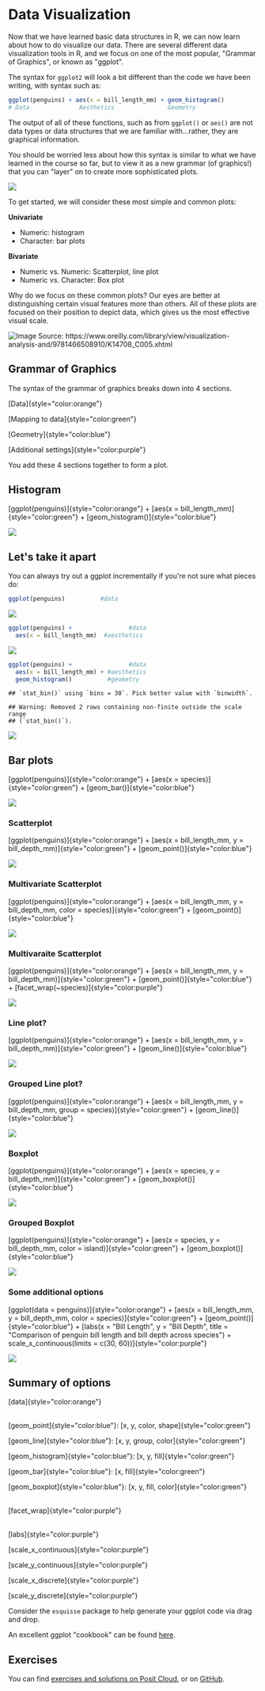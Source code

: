 # Data Visualization





Now that we have learned basic data structures in R, we can now learn about how to do visualize our data. There are several different data visualization tools in R, and we focus on one of the most popular, "Grammar of Graphics", or known as "ggplot". 

The syntax for `ggplot2` will look a bit different than the code we have been writing, with syntax such as: 


``` r
ggplot(penguins) + aes(x = bill_length_mm) + geom_histogram() 
# Data              Aesthetics               Geometry
```

The output of all of these functions, such as from `ggplot()` or `aes()` are not data types or data structures that we are familiar with...rather, they are graphical information. 

You should be worried less about how this syntax is similar to what we have learned in the course so far, but to view it as a new grammar (of graphics!) that you can "layer" on to create more sophisticated plots.

![](images/khealy_ggplot1_part1.jpg)

To get started, we will consider these most simple and common plots:

**Univariate**

-   Numeric: histogram
-   Character: bar plots

**Bivariate**

-   Numeric vs. Numeric: Scatterplot, line plot
-   Numeric vs. Character: Box plot

Why do we focus on these common plots? Our eyes are better at distinguishing certain visual features more than others. All of these plots are focused on their position to depict data, which gives us the most effective visual scale.

![Image Source: <https://www.oreilly.com/library/view/visualization-analysis-and/9781466508910/K14708_C005.xhtml>](https://www.oreilly.com/api/v2/epubs/9781466508910/files/image/fig5-1.png)

## Grammar of Graphics

The syntax of the grammar of graphics breaks down into 4 sections.

[Data]{style="color:orange"}

[Mapping to data]{style="color:green"}

[Geometry]{style="color:blue"}

[Additional settings]{style="color:purple"}

You add these 4 sections together to form a plot.

## Histogram

[ggplot(penguins)]{style="color:orange"} + [aes(x = bill_length_mm)]{style="color:green"} + [geom_histogram()]{style="color:blue"}

![](05-data-visualization_files/figure-docx/unnamed-chunk-4-1.png)<!-- -->

## Let's take it apart

You can always try out a ggplot incrementally if you're not sure what pieces do:


``` r
ggplot(penguins)          #data
```

![](05-data-visualization_files/figure-docx/unnamed-chunk-5-1.png)<!-- -->


``` r
ggplot(penguins) +                #data
  aes(x = bill_length_mm)  #aesthetics
```

![](05-data-visualization_files/figure-docx/unnamed-chunk-6-1.png)<!-- -->


``` r
ggplot(penguins) +                #data
  aes(x = bill_length_mm) + #aesthetics
  geom_histogram()          #geometry
```

```
## `stat_bin()` using `bins = 30`. Pick better value with `binwidth`.
```

```
## Warning: Removed 2 rows containing non-finite outside the scale range
## (`stat_bin()`).
```

![](05-data-visualization_files/figure-docx/unnamed-chunk-7-1.png)<!-- -->

## Bar plots

[ggplot(penguins)]{style="color:orange"} + [aes(x = species)]{style="color:green"} + [geom_bar()]{style="color:blue"}

![](05-data-visualization_files/figure-docx/unnamed-chunk-8-1.png)<!-- -->

### Scatterplot

[ggplot(penguins)]{style="color:orange"} + [aes(x = bill_length_mm, y = bill_depth_mm)]{style="color:green"} + [geom_point()]{style="color:blue"}

![](05-data-visualization_files/figure-docx/unnamed-chunk-9-1.png)<!-- -->

### Multivariate Scatterplot

[ggplot(penguins)]{style="color:orange"} + [aes(x = bill_length_mm, y = bill_depth_mm, color = species)]{style="color:green"} + [geom_point()]{style="color:blue"}

![](05-data-visualization_files/figure-docx/unnamed-chunk-10-1.png)<!-- -->

### Multivaraite Scatterplot

[ggplot(penguins)]{style="color:orange"} + [aes(x = bill_length_mm, y = bill_depth_mm)]{style="color:green"} + [geom_point()]{style="color:blue"} + [facet_wrap(\~species)]{style="color:purple"}

![](05-data-visualization_files/figure-docx/unnamed-chunk-11-1.png)<!-- -->

### Line plot?

[ggplot(penguins)]{style="color:orange"} + [aes(x = bill_length_mm, y = bill_depth_mm)]{style="color:green"} + [geom_line()]{style="color:blue"}

![](05-data-visualization_files/figure-docx/unnamed-chunk-12-1.png)<!-- -->

### Grouped Line plot?

[ggplot(penguins)]{style="color:orange"} + [aes(x = bill_length_mm, y = bill_depth_mm, group = species)]{style="color:green"} + [geom_line()]{style="color:blue"}

![](05-data-visualization_files/figure-docx/unnamed-chunk-13-1.png)<!-- -->

### Boxplot

[ggplot(penguins)]{style="color:orange"} + [aes(x = species, y = bill_depth_mm)]{style="color:green"} + [geom_boxplot()]{style="color:blue"}

![](05-data-visualization_files/figure-docx/unnamed-chunk-14-1.png)<!-- -->

### Grouped Boxplot

[ggplot(penguins)]{style="color:orange"} + [aes(x = species, y = bill_depth_mm, color = island)]{style="color:green"} + [geom_boxplot()]{style="color:blue"}

![](05-data-visualization_files/figure-docx/unnamed-chunk-15-1.png)<!-- -->

### Some additional options

[ggplot(data = penguins)]{style="color:orange"} + [aes(x = bill_length_mm, y = bill_depth_mm, color = species)]{style="color:green"} + [geom_point()]{style="color:blue"} + [labs(x = "Bill Length", y = "Bill Depth", title = "Comparison of penguin bill length and bill depth across species") + scale_x_continuous(limits = c(30, 60))]{style="color:purple"}

![](05-data-visualization_files/figure-docx/unnamed-chunk-16-1.png)<!-- -->

## Summary of options

[data]{style="color:orange"}

\
[geom_point]{style="color:blue"}: [x, y, color, shape]{style="color:green"}

[geom_line]{style="color:blue"}: [x, y, group, color]{style="color:green"}

[geom_histogram]{style="color:blue"}: [x, y, fill]{style="color:green"}

[geom_bar]{style="color:blue"}: [x, fill]{style="color:green"}

[geom_boxplot]{style="color:blue"}: [x, y, fill, color]{style="color:green"}

\
[facet_wrap]{style="color:purple"}

\
[labs]{style="color:purple"}

[scale_x_continuous]{style="color:purple"}

[scale_y_continuous]{style="color:purple"}

[scale_x_discrete]{style="color:purple"}

[scale_y_discrete]{style="color:purple"}

Consider the `esquisse` package to help generate your ggplot code via drag and drop.

An excellent ggplot "cookbook" can be found [here](https://r-graphics.org/).

## Exercises

You can find [exercises and solutions on Posit Cloud](https://posit.cloud/content/8245357), or on [GitHub](https://github.com/fhdsl/Intro_to_R_Exercises).
